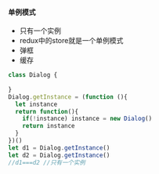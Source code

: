 #### 单例模式
- 只有一个实例
- redux中的store就是一个单例模式
- 弹框
- 缓存
```js
class Dialog {
  
}
Dialog.getInstance = (function (){
  let instance
  return function(){
    if(!instance) instance = new Dialog()
    return instance
  }
})()
let d1 = Dialog.getInstance()
let d2 = Dialog.getInstance()
//d1===d2 //只有一个实例
```
